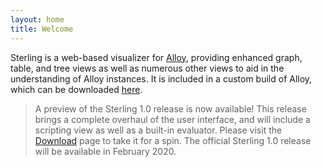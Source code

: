 ```yaml
---
layout: home
title: Welcome
---
```


Sterling is a web-based visualizer for [Alloy](http://alloytools.org), providing
enhanced graph, table, and tree views as well as numerous other views to aid in
the understanding of Alloy instances. It is included in a custom build of Alloy, 
which can be downloaded [here](download.md).

> A preview of the Sterling 1.0 release is now available! This release brings
> a complete overhaul of the user interface, and will include a scripting view
> as well as a built-in evaluator. Please visit the [Download](download.md) page
> to take it for a spin. The official Sterling 1.0 release will be available in
> February 2020.
